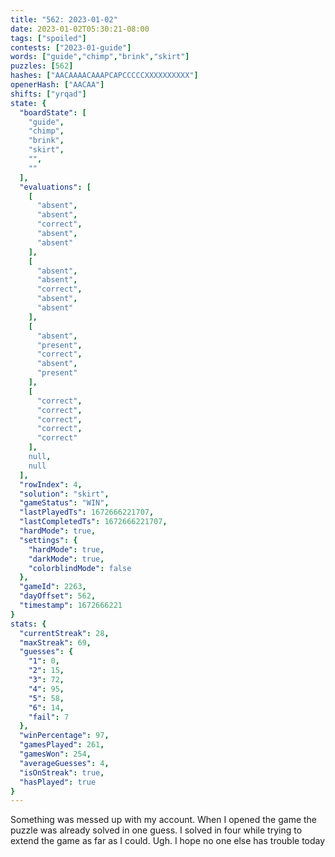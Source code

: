 ```yaml
---
title: "562: 2023-01-02"
date: 2023-01-02T05:30:21-08:00
tags: ["spoiled"]
contests: ["2023-01-guide"]
words: ["guide","chimp","brink","skirt"]
puzzles: [562]
hashes: ["AACAAAACAAAPCAPCCCCCXXXXXXXXXX"]
openerHash: ["AACAA"]
shifts: ["yrqad"]
state: {
  "boardState": [
    "guide",
    "chimp",
    "brink",
    "skirt",
    "",
    ""
  ],
  "evaluations": [
    [
      "absent",
      "absent",
      "correct",
      "absent",
      "absent"
    ],
    [
      "absent",
      "absent",
      "correct",
      "absent",
      "absent"
    ],
    [
      "absent",
      "present",
      "correct",
      "absent",
      "present"
    ],
    [
      "correct",
      "correct",
      "correct",
      "correct",
      "correct"
    ],
    null,
    null
  ],
  "rowIndex": 4,
  "solution": "skirt",
  "gameStatus": "WIN",
  "lastPlayedTs": 1672666221707,
  "lastCompletedTs": 1672666221707,
  "hardMode": true,
  "settings": {
    "hardMode": true,
    "darkMode": true,
    "colorblindMode": false
  },
  "gameId": 2263,
  "dayOffset": 562,
  "timestamp": 1672666221
}
stats: {
  "currentStreak": 28,
  "maxStreak": 69,
  "guesses": {
    "1": 0,
    "2": 15,
    "3": 72,
    "4": 95,
    "5": 58,
    "6": 14,
    "fail": 7
  },
  "winPercentage": 97,
  "gamesPlayed": 261,
  "gamesWon": 254,
  "averageGuesses": 4,
  "isOnStreak": true,
  "hasPlayed": true
}
---
```

<!-- more -->
Something was messed up with my account. When I opened the game the puzzle was already solved in one guess. I solved in four while trying to extend the game as far as I could. Ugh. I hope no one else has trouble today
